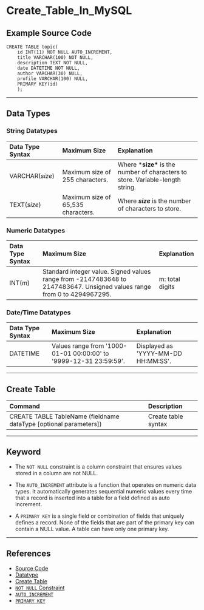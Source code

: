 # Create_Table_In_MySQL

## Example Source Code

```mysql
CREATE TABLE topic(
    id INT(11) NOT NULL AUTO_INCREMENT,
    title VARCHAR(100) NOT NULL,
    description TEXT NOT NULL,
    date DATETIME NOT NULL,
    author VARCHAR(30) NULL,
    profile VARCHAR(100) NULL,
    PRIMARY KEY(id)
    );
```

---

## Data Types
### String Datatypes

| Data Type Syntax   | Maximum Size                                     | Explanation                                                  |
| :----------------- | :----------------------------------------------- | :----------------------------------------------------------- |
| VARCHAR(*size*)    | Maximum size of 255 characters.                  | Where ***size\*** is the number of characters to store. Variable-length string. |
| TEXT(*size*)       | Maximum size of 65,535 characters.               | Where ***size*** is the number of characters to store.       |

### Numeric Datatypes

| Data Type Syntax | Maximum Size                                                 | Explanation     |
| :--------------- | :----------------------------------------------------------- | :-------------- |
| INT(*m*)         | Standard integer value. Signed values range from -2147483648 to 2147483647. Unsigned values range from 0 to 4294967295. | m: total digits |

### Date/Time Datatypes

| Data Type Syntax | Maximum Size                                                 | Explanation                         |
| :--------------- | :----------------------------------------------------------- | :---------------------------------- |
| DATETIME         | Values range from '1000-01-01 00:00:00' to '9999-12-31 23:59:59'. | Displayed as 'YYYY-MM-DD HH:MM:SS'. |

---

## Create Table

| Command                                                      | Description         |
| :----------------------------------------------------------- | :------------------ |
| CREATE TABLE TableName (fieldname dataType [optional parameters]) | Create table syntax |

---
## Keyword

* The `NOT NULL` constraint is a column constraint that ensures values stored in a column are not NULL.

* The `AUTO_INCREMENT`  attribute is a function that operates on numeric data types. It automatically generates sequential numeric values every time that a record is inserted into a table for a field defined as auto increment.

* A `PRIMARY KEY` is a single field or combination of fields that uniquely defines a record. None of the fields that are part of the primary key can contain a NULL value. A table can have only one primary key.

---

## **References**
* [Source Code](https://opentutorials.org/course/3161/19537)
* [Datatype](https://www.techonthenet.com/mysql/datatypes.php)
* [Create Table](https://www.guru99.com/sql-cheat-sheet.html)
* [`NOT NULL` Constraint](https://www.guru99.com/null.html)
* [`AUTO_INCREMENT`](https://www.guru99.com/auto-increment.html)
* [`PRIMARY KEY`](https://www.techonthenet.com/mysql/primary_keys.php)

